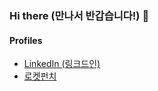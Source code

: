 ### Hi there (만나서 반갑습니다!) 👋

#### Profiles
- [LinkedIn (링크드인)](https://www.linkedin.com/in/younguk-kim/)
- [로켓펀치](https://www.rocketpunch.com/@26efa1acc2744bbd)

<!--
**bluekyu/bluekyu** is a ✨ _special_ ✨ repository because its `README.md` (this file) appears on your GitHub profile.

Here are some ideas to get you started:

- 🔭 I’m currently working on ...
- 🌱 I’m currently learning ...
- 👯 I’m looking to collaborate on ...
- 🤔 I’m looking for help with ...
- 💬 Ask me about ...
- 📫 How to reach me: ...
- 😄 Pronouns: ...
- ⚡ Fun fact: ...
-->
